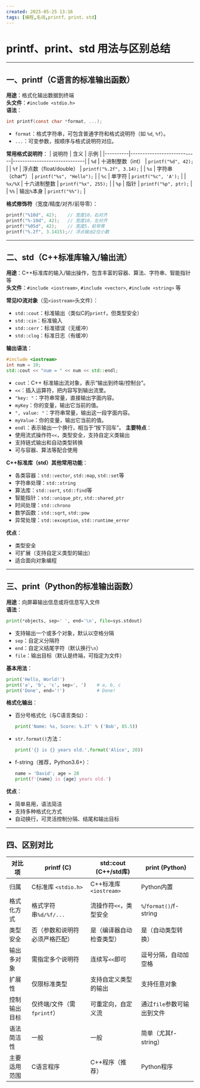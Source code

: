 ```yaml
---
created: 2025-05-25 13:16
tags: [编程,名词,printf、print、std]
---
```

# printf、print、std 用法与区别总结

---

## 一、printf（C语言的标准输出函数）

**用途**：格式化输出数据到终端  
**头文件**：`#include <stdio.h>`  
**语法**：
```c
int printf(const char *format, ...);
```
- `format`：格式字符串，可包含普通字符和格式说明符（如 `%d`, `%f`）。
- `...`：可变参数，按顺序与格式说明符对应。

**常用格式说明符**：
| 说明符   | 含义                       | 示例                         |
|----------|----------------------------|------------------------------|
| `%d`     | 十进制整数（int）          | `printf("%d", 42);`          |
| `%f`     | 浮点数（float/double）     | `printf("%.2f", 3.14);`      |
| `%s`     | 字符串（char*）            | `printf("%s", "Hello");`     |
| `%c`     | 单字符                     | `printf("%c", 'A');`         |
| `%x/%X`  | 十六进制整数               | `printf("%x", 255);`         |
| `%p`     | 指针                       | `printf("%p", ptr);`         |
| `%%`     | 输出`%`本身                | `printf("%%");`              |

**格式修饰符**（宽度/精度/对齐/前导零）：
```c
printf("%10d", 42);    // 宽度10，右对齐
printf("%-10d", 42);   // 宽度10，左对齐
printf("%05d", 42);    // 宽度5，前导零
printf("%.2f", 3.1415);// 浮点输出2位小数
```
---
## 二、std（C++标准库输入/输出流）

**用途**：C++标准库的输入/输出操作，包含丰富的容器、算法、字符串、智能指针等  
**头文件**：`#include <iostream>`, `#include <vector>`, `#include <string>` 等

**常见IO流对象**（见`<iostream>`头文件）：
- `std::cout`：标准输出（类似C的`printf`，但类型安全）
- `std::cin`：标准输入
- `std::cerr`：标准错误（无缓冲）
- `std::clog`：标准日志（有缓冲）

**输出语法**：
```cpp
#include <iostream>
int num = 10;
std::cout << "num = " << num << std::endl;
```

- `cout`：C++ 标准输出流对象，表示“输出到终端/控制台”。
- `<<`：插入运算符，把内容写到输出流里。
- `"key: "`：字符串常量，直接输出字面内容。
- `myKey`：你的变量，输出它当前的值。
- `", value: "`：字符串常量，输出这一段字面内容。
- `myValue`：你的变量，输出它当前的值。
- `endl`：表示输出一个换行，相当于“按下回车”。
**主要特点**：
- 使用流式操作符`<<`，类型安全，支持自定义类输出
- 支持链式输出和自动类型转换
- 可与容器、算法等配合使用

**C++标准库（std）其他常用功能**：
- 各类容器：`std::vector`, `std::map`, `std::set`等
- 字符串处理：`std::string`
- 算法库：`std::sort`, `std::find`等
- 智能指针：`std::unique_ptr`, `std::shared_ptr`
- 时间处理：`std::chrono`
- 数学函数：`std::sqrt`, `std::pow`
- 异常处理：`std::exception`, `std::runtime_error`

**优点**：
- 类型安全
- 可扩展（支持自定义类型的输出）
- 适合面向对象编程

---

## 三、print（Python的标准输出函数）

**用途**：向屏幕输出信息或将信息写入文件  
**语法**：
```python
print(*objects, sep=' ', end='\n', file=sys.stdout)
```
- 支持输出一个或多个对象，默认以空格分隔
- `sep`：自定义分隔符
- `end`：自定义结尾字符（默认换行`\n`）
- `file`：输出目标（默认是终端，可指定为文件）

**基本用法**：
```python
print('Hello, World!')
print('a', 'b', 'c', sep=', ')    # a, b, c
print('Done', end='!')            # Done!
```

**格式化输出**：
- 百分号格式化（与C语言类似）：
    ```python
    print('Name: %s, Score: %.2f' % ('Bob', 85.5))
    ```
- `str.format()`方法：
    ```python
    print('{} is {} years old.'.format('Alice', 20))
    ```
- f-string（推荐，Python3.6+）：
    ```python
    name = 'David'; age = 28
    print(f'{name} is {age} years old.')
    ```

**优点**：
- 简单易用，语法简洁
- 支持多种格式化方式
- 自动换行，可灵活控制分隔、结尾和输出目标

---

## 四、区别对比

| 对比项        | printf (C)                  | std::cout (C++/std库)       | print (Python)                  |
|---------------|----------------------------|-----------------------------|---------------------------------|
| 归属          | C标准库 `<stdio.h>`        | C++标准库 `<iostream>`      | Python内置                      |
| 格式化方式    | 格式字符串`%d/%f/...`      | 流操作符`<<`，类型安全      | `%`/`format()`/f-string         |
| 类型安全      | 否（参数和说明符必须严格匹配） | 是（编译器自动检查类型） | 是（自动类型转换）              |
| 输出多对象    | 需指定多个说明符            | 连续写`<<`即可             | 逗号分隔，自动加空格            |
| 扩展性        | 仅限标准类型                | 支持自定义类型的输出        | 支持任意对象                    |
| 控制输出目标  | 仅终端/文件（需`fprintf`）  | 可重定向，自定义流          | 通过`file`参数可输出到文件      |
| 语法简洁性    | 一般                       | 一般                        | 简单（尤其f-string）            |
| 主要适用范围  | C语言程序                  | C++程序（推荐）             | Python程序                      |
